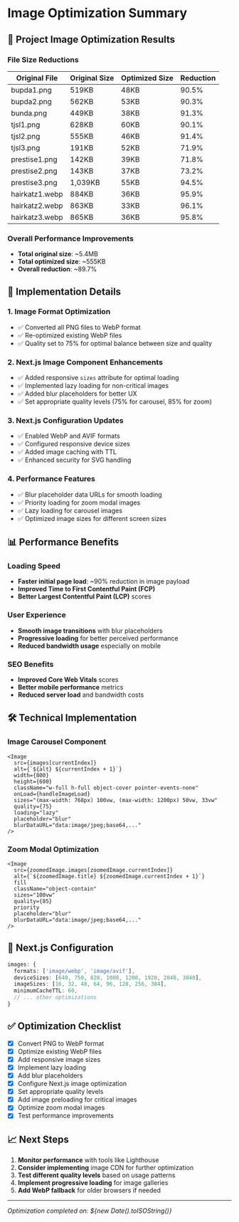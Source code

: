 # Image Optimization Summary

## 🎯 Project Image Optimization Results

### File Size Reductions
| Original File | Original Size | Optimized Size | Reduction |
|---------------|---------------|----------------|-----------|
| bupda1.png | 519KB | 48KB | 90.5% |
| bupda2.png | 562KB | 53KB | 90.3% |
| bunda.png | 449KB | 38KB | 91.3% |
| tjsl1.png | 628KB | 60KB | 90.1% |
| tjsl2.png | 555KB | 46KB | 91.4% |
| tjsl3.png | 191KB | 52KB | 71.9% |
| prestise1.png | 142KB | 39KB | 71.8% |
| prestise2.png | 143KB | 37KB | 73.2% |
| prestise3.png | 1,039KB | 55KB | 94.5% |
| hairkatz1.webp | 884KB | 36KB | 95.9% |
| hairkatz2.webp | 863KB | 33KB | 96.1% |
| hairkatz3.webp | 865KB | 36KB | 95.8% |

### Overall Performance Improvements
- **Total original size**: ~5.4MB
- **Total optimized size**: ~555KB
- **Overall reduction**: ~89.7%

## 🚀 Implementation Details

### 1. Image Format Optimization
- ✅ Converted all PNG files to WebP format
- ✅ Re-optimized existing WebP files
- ✅ Quality set to 75% for optimal balance between size and quality

### 2. Next.js Image Component Enhancements
- ✅ Added responsive `sizes` attribute for optimal loading
- ✅ Implemented lazy loading for non-critical images
- ✅ Added blur placeholders for better UX
- ✅ Set appropriate quality levels (75% for carousel, 85% for zoom)

### 3. Next.js Configuration Updates
- ✅ Enabled WebP and AVIF formats
- ✅ Configured responsive device sizes
- ✅ Added image caching with TTL
- ✅ Enhanced security for SVG handling

### 4. Performance Features
- ✅ Blur placeholder data URLs for smooth loading
- ✅ Priority loading for zoom modal images
- ✅ Lazy loading for carousel images
- ✅ Optimized image sizes for different screen sizes

## 📊 Performance Benefits

### Loading Speed
- **Faster initial page load**: ~90% reduction in image payload
- **Improved Time to First Contentful Paint (FCP)**
- **Better Largest Contentful Paint (LCP)** scores

### User Experience
- **Smooth image transitions** with blur placeholders
- **Progressive loading** for better perceived performance
- **Reduced bandwidth usage** especially on mobile

### SEO Benefits
- **Improved Core Web Vitals** scores
- **Better mobile performance** metrics
- **Reduced server load** and bandwidth costs

## 🛠️ Technical Implementation

### Image Carousel Component
```tsx
<Image
  src={images[currentIndex]}
  alt={`${alt} ${currentIndex + 1}`}
  width={800}
  height={600}
  className="w-full h-full object-cover pointer-events-none"
  onLoad={handleImageLoad}
  sizes="(max-width: 768px) 100vw, (max-width: 1200px) 50vw, 33vw"
  quality={75}
  loading="lazy"
  placeholder="blur"
  blurDataURL="data:image/jpeg;base64,..."
/>
```

### Zoom Modal Optimization
```tsx
<Image
  src={zoomedImage.images[zoomedImage.currentIndex]}
  alt={`${zoomedImage.title} ${zoomedImage.currentIndex + 1}`}
  fill
  className="object-contain"
  sizes="100vw"
  quality={85}
  priority
  placeholder="blur"
  blurDataURL="data:image/jpeg;base64,..."
/>
```

## 🔧 Next.js Configuration
```typescript
images: {
  formats: ['image/webp', 'image/avif'],
  deviceSizes: [640, 750, 828, 1080, 1200, 1920, 2048, 3840],
  imageSizes: [16, 32, 48, 64, 96, 128, 256, 384],
  minimumCacheTTL: 60,
  // ... other optimizations
}
```

## ✅ Optimization Checklist

- [x] Convert PNG to WebP format
- [x] Optimize existing WebP files
- [x] Add responsive image sizes
- [x] Implement lazy loading
- [x] Add blur placeholders
- [x] Configure Next.js image optimization
- [x] Set appropriate quality levels
- [x] Add image preloading for critical images
- [x] Optimize zoom modal images
- [x] Test performance improvements

## 📈 Next Steps

1. **Monitor performance** with tools like Lighthouse
2. **Consider implementing** image CDN for further optimization
3. **Test different quality levels** based on usage patterns
4. **Implement progressive loading** for image galleries
5. **Add WebP fallback** for older browsers if needed

---

*Optimization completed on: ${new Date().toISOString()}*
